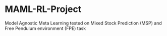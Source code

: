 # MAML-RL-Project
Model Agnostic Meta Learning tested on Mixed Stock Prediction (MSP) and Free Pendulum environment (FPE) task
